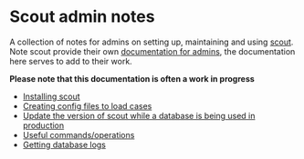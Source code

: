 # Scout admin notes

A collection of notes for admins on setting up, maintaining and using [scout](https://github.com/Clinical-Genomics/scout). Note scout provide their own [documentation for admins](https://github.com/Clinical-Genomics/scout/tree/master/docs/admin-guide), the documentation here serves to add to their work.

**Please note that this documentation is often a work in progress**

- [Installing scout](./installation_scout.md)
- [Creating config files to load cases](./config_files.md)
- [Update the version of scout while a database is being used in production](./update_scout_in_production.md)
- [Useful commands/operations](./useful_commands.md)
- [Getting database logs](./get_database_logs.md)

